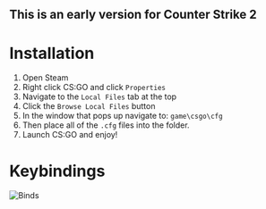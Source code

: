 ## This is an early version for Counter Strike 2

# Installation

1. Open Steam
2. Right click CS:GO and click `Properties`
3. Navigate to the `Local Files` tab at the top
4. Click the `Browse Local Files` button
5. In the window that pops up navigate to: `game\csgo\cfg`
6. Then place all of the `.cfg` files into the folder.
7. Launch CS:GO and enjoy!

# Keybindings

![Binds](https://raw.githubusercontent.com/PINPAL/CSGO-Autoexec/master/readme/60percent.png)
